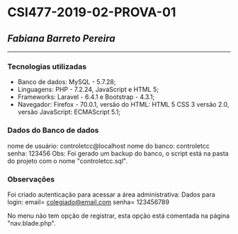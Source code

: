 # **CSI477-2019-02-PROVA-01**
## *Fabiana Barreto Pereira*

--------------


### Tecnologias utilizadas

+ Banco de dados: MySQL - 5.7.28;
+ Linguagens: PHP - 7.2.24, JavaScript  e HTML 5;
+ Frameworks: Laravel - 6.4.1 e Bootstrap - 4.3.1;
+ Navegador: Firefox - 70.0.1, versão do HTML: HTML 5 CSS 3 versão 2.0, versão JavaScript: ECMAScript 5.1;

### Dados do Banco de dados

nome de usuário: controletcc@localhost
nome do banco: controletcc
senha: 123456
Obs: Foi gerado um backup do banco, o script está na pasta do projeto com o nome "controletcc.sql".

### Observações

Foi criado autenticação para acessar a área administrativa:
Dados para login: email= colegiado@email.com    senha= 123456789

No menu não tem opção de registrar, esta opção está comentada na página "nav.blade.php".
